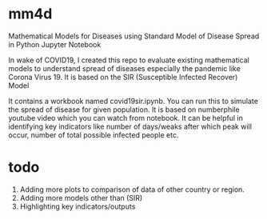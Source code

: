 # mm4d
Mathematical Models for Diseases using Standard Model of Disease Spread in Python Jupyter Notebook

In wake of COVID19, I created this repo to evaluate existing mathematical models to understand spread of diseases especially the pandemic like Corona Virus 19. It is based on the SIR (Susceptible Infected Recover) Model

It contains a workbook named covid19sir.ipynb. You can run this to simulate the spread of disease for given population.  It is based on numberphile youtube video which you can watch from notebook. It can be helpful in identifying key indicators like number of days/weaks after which peak will occur, number of total possible infected people etc. 

# todo
1. Adding more plots to comparison of data of other country or region.
2. Adding more models other than (SIR)
3. Highlighting key indicators/outputs
